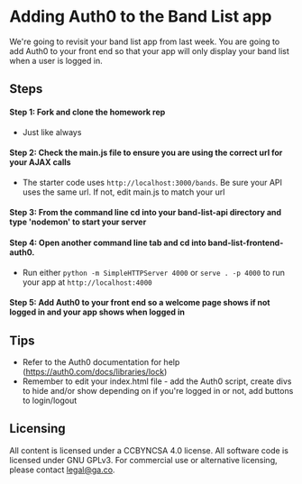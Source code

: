 # Adding Auth0 to the Band List app

We're going to revisit your band list app from last week. You are going to add Auth0 to your front end so that your app will only display your band list when a user is logged in.

## Steps
#### Step 1: Fork and clone the homework rep 
- Just like always

#### Step 2: Check the main.js file to ensure you are using the correct url for your AJAX calls
- The starter code uses `http://localhost:3000/bands`. Be sure your API uses the same url. If not, edit main.js to match your url

#### Step 3: From the command line cd into your band-list-api directory and type 'nodemon' to start your server

#### Step 4: Open another command line tab and cd into band-list-frontend-auth0. 
- Run either `python -m SimpleHTTPServer 4000` or `serve . -p 4000` to run your app at `http://localhost:4000`

#### Step 5: Add Auth0 to your front end so a welcome page shows if not logged in and your app shows when logged in

## Tips
- Refer to the Auth0 documentation for help (https://auth0.com/docs/libraries/lock)
- Remember to edit your index.html file - add the Auth0 script, create divs to hide and/or show depending on if you're logged in or not, add buttons to login/logout

## Licensing
All content is licensed under a CC­BY­NC­SA 4.0 license.
All software code is licensed under GNU GPLv3. For commercial use or alternative licensing, please contact legal@ga.co.
